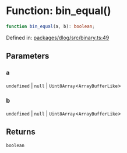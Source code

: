 # Function: bin\_equal()

```ts
function bin_equal(a, b): boolean;
```

Defined in: [packages/dlog/src/binary.ts:49](https://github.com/towns-protocol/towns/blob/0db1fd0ac7258e8db8cedfb6183e8eade8284fa1/packages/dlog/src/binary.ts#L49)

## Parameters

### a

`undefined` | `null` | `Uint8Array`\<`ArrayBufferLike`\>

### b

`undefined` | `null` | `Uint8Array`\<`ArrayBufferLike`\>

## Returns

`boolean`
